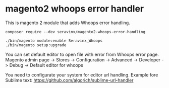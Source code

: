 # magento2 whoops error handler

This is magento 2 module that adds Whoops error handling.

    composer require --dev seravinx/magento2-whoops-error-handling

    ./bin/magento module:enable Seravinx_Whoops
    ./bin/magento setup:upgrade

You can set default editor to open file with error from Whoops error page.
    Magento admin page -> Stores -> Configuration -> Advanced -> Developer -> Debug -> Default editor for whoops

You need to configurate your system for editor url handling. Example fore Sublime text:
    https://github.com/algorich/sublime-url-handler